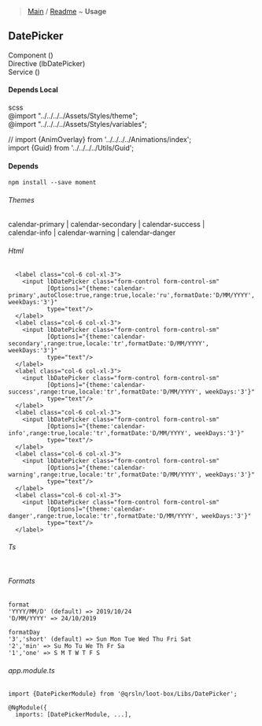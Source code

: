 > [Main](../../../readme.md) / [Readme](readme.md) ~ **Usage**

## DatePicker
Component ()  
Directive (lbDatePicker)  
Service ()  

#### Depends Local
scss  
@import "../../../../Assets/Styles/theme";  
@import "../../../../Assets/Styles/variables";  

// import {AnimOverlay} from '../../../../Animations/index';  
import {Guid} from '../../../../Utils/Guid'; 

#### Depends
`npm install --save moment`  

###### Themes  
calendar-primary | calendar-secondary | calendar-success |  
calendar-info | calendar-warning | calendar-danger

###### Html
```
  <label class="col-6 col-xl-3">
    <input lbDatePicker class="form-control form-control-sm"
           [Options]="{theme:'calendar-primary',autoClose:true,range:true,locale:'ru',formatDate:'D/MM/YYYY', weekDays:'3'}"
           type="text"/>
  </label>
  <label class="col-6 col-xl-3">
    <input lbDatePicker class="form-control form-control-sm"
           [Options]="{theme:'calendar-secondary',range:true,locale:'tr',formatDate:'D/MM/YYYY', weekDays:'3'}"
           type="text"/>
  </label>
  <label class="col-6 col-xl-3">
    <input lbDatePicker class="form-control form-control-sm"
           [Options]="{theme:'calendar-success',range:true,locale:'tr',formatDate:'D/MM/YYYY', weekDays:'3'}"
           type="text"/>
  </label>
  <label class="col-6 col-xl-3">
    <input lbDatePicker class="form-control form-control-sm"
           [Options]="{theme:'calendar-info',range:true,locale:'tr',formatDate:'D/MM/YYYY', weekDays:'3'}"
           type="text"/>
  </label>
  <label class="col-6 col-xl-3">
    <input lbDatePicker class="form-control form-control-sm"
           [Options]="{theme:'calendar-warning',range:true,locale:'tr',formatDate:'D/MM/YYYY', weekDays:'3'}"
           type="text"/>
  </label>
  <label class="col-6 col-xl-3">
    <input lbDatePicker class="form-control form-control-sm"
           [Options]="{theme:'calendar-danger',range:true,locale:'tr',formatDate:'D/MM/YYYY', weekDays:'3'}"
           type="text"/>
  </label>
```
###### Ts
```

```
###### Formats
```
format
'YYYY/MM/D' (default) => 2019/10/24
'D/MM/YYYY' => 24/10/2019

formatDay
'3','short' (default) => Sun Mon Tue Wed Thu Fri Sat
'2','min' => Su Mo Tu We Th Fr Sa
'1','one' => S M T W T F S
```

###### app.module.ts
```
import {DatePickerModule} from '@qrsln/loot-box/Libs/DatePicker';

@NgModule({
  imports: [DatePickerModule, ...],

```  
